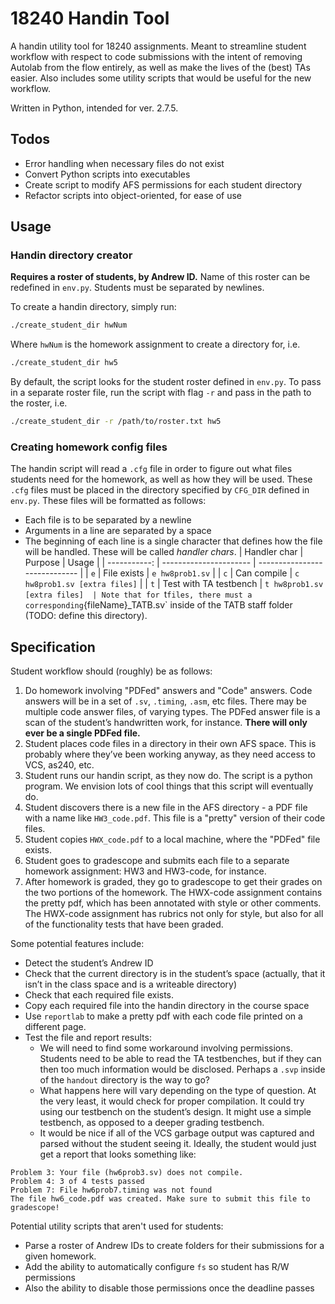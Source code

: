 # 18240 Handin Tool
A handin utility tool for 18240 assignments. Meant to streamline student
workflow with respect to code submissions with the intent of removing Autolab
from the flow entirely, as well as make the lives of the (best) TAs easier. Also
includes some utility scripts that would be useful for the new workflow.

Written in Python, intended for ver. 2.7.5.

## Todos
- Error handling when necessary files do not exist
- Convert Python scripts into executables
- Create script to modify AFS permissions for each student directory
- Refactor scripts into object-oriented, for ease of use

## Usage
### Handin directory creator
**Requires a roster of students, by Andrew ID.** Name of this roster can be
redefined in `env.py`. Students must be separated by newlines.

To create a handin directory, simply run:
```bash
./create_student_dir hwNum
```
Where `hwNum` is the homework assignment to create a directory for, i.e.
```bash
./create_student_dir hw5
```
By default, the script looks for the student roster defined in `env.py`. To pass
in a separate roster file, run the script with flag `-r` and pass in the path
to the roster, i.e.
```bash
./create_student_dir -r /path/to/roster.txt hw5
```

### Creating homework config files
The handin script will read a `.cfg` file in order to figure out what files
students need for the homework, as well as how they will be used. These `.cfg`
files must be placed in the directory specified by `CFG_DIR` defined in
`env.py`. These files will be formatted as follows:
- Each file is to be separated by a newline
- Arguments in a line are separated by a space
- The beginning of each line is a single character that defines how the file
  will be handled. These will be called *handler chars*.
| Handler char | Purpose                | Usage                         |
| -----------: | ---------------------- | ----------------------------- |
| `e`          | File exists            | `e hw8prob1.sv`               |
| `c`          | Can compile            | `c hw8prob1.sv [extra files]` |
| `t`          | Test with TA testbench | `t hw8prob1.sv [extra files]  |
Note that for `t` files, there must a corresponding `{fileName}\_TATB.sv` inside
of the TATB staff folder (TODO: define this directory).

## Specification
Student workflow should (roughly) be as follows:
1. Do homework involving "PDFed" answers and "Code" answers. Code answers will
be in a set of `.sv`, `.timing`, `.asm`, etc files. There may be multiple code answer
files, of varying types. The PDFed answer file is a scan of the student’s
handwritten work, for instance. **There will only ever be a single PDFed file.**
2. Student places code files in a directory in their own AFS space. This is
probably where they’ve been working anyway, as they need access to VCS, as240,
etc.
3. Student runs our handin script, as they now do. The script is a python
program. We envision lots of cool things that this script will eventually
do.
4. Student discovers there is a new file in the AFS directory - a PDF file
with a name like `HW3_code.pdf`. This file is a "pretty" version of their
code files.
5. Student copies `HWX_code.pdf` to a local machine, where the "PDFed"
file exists.
6. Student goes to gradescope and submits each file to a separate
homework assignment: HW3 and HW3-code, for instance.
7. After homework is graded, they go to gradescope to get their grades on the
two portions of the homework. The HWX-code assignment contains the pretty pdf,
which has been annotated with style or other comments. The HWX-code assignment
has rubrics not only for style, but also for all of the functionality tests that
have been graded.

Some potential features include:
- Detect the student’s Andrew ID
- Check that the current directory is in the student’s space (actually, that
it isn’t in the class space and is a writeable directory)
- Check that each required file exists.
- Copy each required file into the handin directory in the course space
- Use `reportlab` to make a pretty pdf with each code file printed
on a different page.
- Test the file and report results:
    - We will need to find some workaround involving permissions. Students need
      to be able to read the TA testbenches, but if they can then too much
      information would be disclosed. Perhaps a `.svp` inside of the `handout`
      directory is the way to go?
    - What happens here will vary depending on the type of question. At the very
    least, it would check for proper compilation. It could try using our
    testbench on the student’s design. It might use a simple testbench, as
    opposed to a deeper grading testbench.
    - It would be nice if all of the VCS garbage output was captured and parsed
    without the student seeing it.  Ideally, the student would just get a report
    that looks something like:
```
Problem 3: Your file (hw6prob3.sv) does not compile.
Problem 4: 3 of 4 tests passed
Problem 7: File hw6prob7.timing was not found
The file hw6_code.pdf was created. Make sure to submit this file to gradescope!
```

Potential utility scripts that aren't used for students:
- Parse a roster of Andrew IDs to create folders for their submissions for a
  given homework.
- Add the ability to automatically configure `fs` so student has R/W permissions
- Also the ability to disable those permissions once the deadline passes

